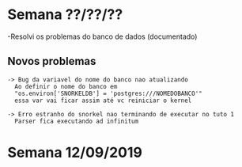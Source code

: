 # Semana ??/??/??
-Resolvi os problemas do banco de dados (documentado)
  ## Novos problemas
    -> Bug da variavel do nome do banco nao atualizando
      Ao definir o nome do banco em 
      "os.environ['SNORKELDB'] = 'postgres:///NOMEDOBANCO'" 
      essa var vai ficar assim até vc reiniciar o kernel
    
    -> Erro estranho do snorkel nao terminando de executar no tuto 1
      Parser fica executando ad infinitum 

# Semana 12/09/2019


